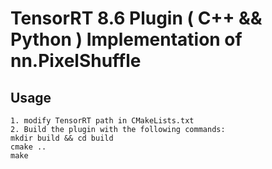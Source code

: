 # TensorRT 8.6 Plugin ( C++ && Python ) Implementation of nn.PixelShuffle

## Usage
```
1. modify TensorRT path in CMakeLists.txt
2. Build the plugin with the following commands:
mkdir build && cd build
cmake ..
make
```